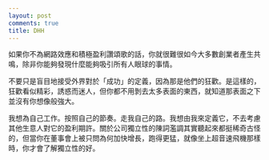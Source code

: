 ```yaml
---
layout: post
comments: true
title: DHH
---
```




如果你不為網路效應和積極盈利讚頌歌的話，你就很難很如今大多數創業者產生共鳴，除非你能夠發現什麼能夠吸引所有人眼球的事情。



不要只是盲目地接受外界對於「成功」的定義，因為那是他們的狂歡。是這樣的，狂歡看似精彩，誘惑而迷人，但你都不用剝去太多表面的東西，就知道那表面之下並沒有你想像般強大。



我想為自己工作。按照自己的節奏。走我自己的路。我想由我來定義它，不去考慮其他生意人對它的盈利期許。關於公司獨立性的陳詞濫調其實聽起來都挺稀奇古怪的，但當你在董事會上被只問為何加快增長，跑得更猛，就像坐上超音速飛機那樣時，你才會了解獨立性的好。



